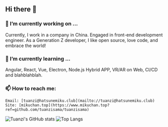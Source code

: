 ## Hi there 👋

### 🔭 I’m currently working on ...
  Currently, I work in a company in China. Engaged in front-end development engineer. As a Generation Z developer, I like open source, love code, and embrace the world!
  
### 🌱 I’m currently learning ...
  Angular, React, Vue, Electron, Node.js Hybrid APP, VR/AR on Web, CI/CD and blahblahblah.
  
### 📫 How to reach me: 
    Email: [tuanzi@hatsunemiku.club](mailto://tuanzi@hatsunemiku.club)
    Site: [mikuchan.top](https://www.mikuchan.top?ref=github.com/tuanzisama/tuanzisama)


![Tuanzi's GitHub stats](https://github-readme-stats.vercel.app/api?username=tuanzisama&show_icons=true&line_height=33.7)
![Top Langs](https://github-readme-stats.vercel.app/api/top-langs/?username=tuanzisama&hide=css&count_private=true)
